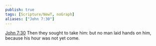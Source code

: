 ```yaml
---
publish: true
tags: [Scripture/NewT, noGraph]
aliases: ["John 7:30"]
---
```

[John 7:30](https://churchofjesuschrist.org/study/scriptures/nt/john/7?lang=eng&id=p30#p30) Then they sought to take him: but no man laid hands on him, because his hour was not yet come.
